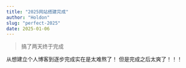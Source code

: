 ```yaml
---
title: "2025网站搭建完成"
author: "Holdon"
slug: "perfect-2025"
date: 2025-01-06
---
```


> 搞了两天终于完成

从想建立个人博客到逐步完成实在是太难熬了！
但是完成之后太爽了！！！

